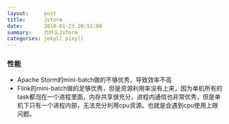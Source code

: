 ```yaml
---
layout:     post
title:      Jstorm
date:       2019-01-23 20:51:00
summary:    为什么Jstorm
categories: jekyll pixyll
---
```


### 性能
- Apache Storm的mini-batch做的不够优秀，导致效率不高
- Flink的mini-batch做的足够优秀，但是资源利用率没有上来，因为单机所有的task都泡在一个进程里面，内存共享很充分，进程内通信也非常优秀，但是单机下只有一个进程内部，无法充分利用cpu资源。也就是会遇到cpu使用上限问题。


